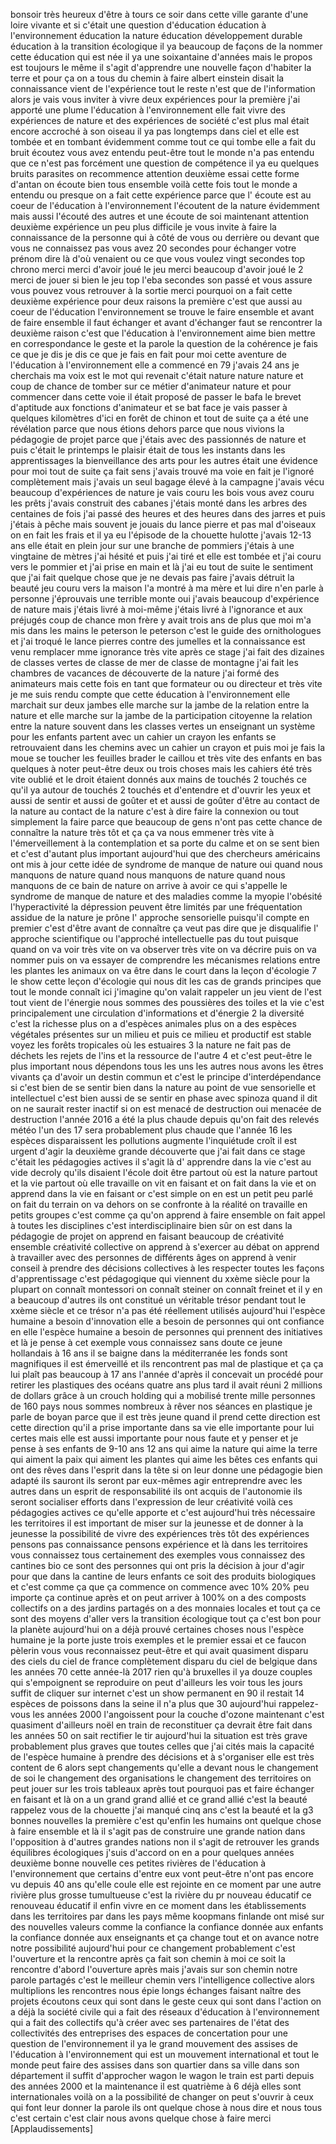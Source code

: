 
bonsoir très heureux d&#39;être à tours
ce soir dans cette ville garante d&#39;une
loire vivante et si c&#39;était une
question d&#39;éducation
éducation à l&#39;environnement éducation
la nature éducation développement
durable éducation à la transition
écologique
il ya beaucoup de façons de la nommer
cette éducation qui est née il ya une
soixantaine d&#39;années
mais le propos est toujours le même il
s&#39;agit d&#39;apprendre une nouvelle façon
d&#39;habiter la terre et pour ça on a tous
du chemin à faire
albert einstein disait la connaissance
vient de l&#39;expérience
tout le reste n&#39;est que de l&#39;information
alors je vais vous inviter à vivre deux
expériences pour la première j&#39;ai
apporté une plume l&#39;éducation à
l&#39;environnement
elle fait vivre des expériences de
nature et des expériences de société
c&#39;est plus mal était encore accroché
à son oiseau il ya pas longtemps dans
ciel et elle est tombée et en tombant
évidemment comme tout ce qui tombe elle
a fait du bruit
écoutez
vous avez entendu peut-être tout le
monde n&#39;a pas entendu que ce n&#39;est pas
forcément une question de compétence
il ya eu quelques bruits parasites on
recommence attention deuxième essai
cette forme d&#39;antan on écoute bien tous
ensemble voilà cette fois tout le monde
a entendu ou presque
on a fait cette expérience parce que l&#39;
écoute est au coeur de l&#39;éducation à
l&#39;environnement l&#39;écoutent de la nature
évidemment mais aussi l&#39;écouté des
autres et une écoute de soi maintenant
attention deuxième expérience un peu
plus difficile je vous invite à faire
la connaissance de la personne qui à
côté de vous ou derrière ou devant
que vous ne connaissez pas vous avez 20
secondes pour échanger votre prénom
dire là d&#39;où venaient ou ce que vous
voulez vingt secondes top chrono
merci merci d&#39;avoir joué le jeu merci
beaucoup d&#39;avoir joué le 2 merci de
jouer si bien le jeu top
l&#39;eba secondes son passé et vous assure
vous pouvez vous retrouver à la sortie
merci
pourquoi on a fait cette deuxième
expérience pour deux raisons la
première c&#39;est que aussi au coeur de
l&#39;éducation l&#39;environnement se trouve
le faire ensemble et avant de faire
ensemble il faut échanger et avant
d&#39;échanger faut se rencontrer
la deuxième raison c&#39;est que
l&#39;éducation à l&#39;environnement aime
bien mettre en correspondance le geste
et la parole
la question de la cohérence je fais ce
que je dis je dis ce que je fais en fait
pour moi cette aventure de l&#39;éducation
à l&#39;environnement
elle a commencé en 79 j&#39;avais 24 ans je
cherchais ma voix est le mot qui
revenait c&#39;était nature nature nature
et coup de chance de tomber sur ce
métier d&#39;animateur nature et pour
commencer dans cette voie il était
proposé de passer le bafa le brevet
d&#39;aptitude aux fonctions d&#39;animateur et
se bat face je vais passer à quelques
kilomètres d&#39;ici en forêt de chinon et
tout de suite ça a été une
révélation
parce que nous étions dehors parce que
nous vivions la pédagogie de projet
parce que j&#39;étais avec des passionnés
de nature et puis c&#39;était le printemps
le plaisir était de tous les instants
dans les apprentissages la bienveillance
des arts pour les autres était une
évidence pour moi tout de suite ça
fait sens j&#39;avais trouvé ma voie en
fait je l&#39;ignoré complètement mais
j&#39;avais un seul bagage élevé à la
campagne j&#39;avais vécu beaucoup
d&#39;expériences de nature je vais
couru les bois vous avez couru les
prêts j&#39;avais construit des cabanes
j&#39;étais monté dans les arbres des
centaines de fois j&#39;ai passé des heures
et des heures dans des jarres et puis
j&#39;étais à pêche mais souvent je
jouais du lance pierre et pas mal
d&#39;oiseaux on en fait les frais et il ya
eu l&#39;épisode de la chouette hulotte
j&#39;avais 12-13 ans elle était en plein
jour sur une branche de pommiers
j&#39;étais à une vingtaine de mètres
j&#39;ai hésité et puis j&#39;ai tiré et elle
est tombée et j&#39;ai couru vers le
pommier et j&#39;ai prise en main et là
j&#39;ai eu tout de suite le sentiment que
j&#39;ai fait quelque chose que je ne devais
pas faire
j&#39;avais détruit la beauté jeu couru
vers la maison l&#39;a montré à ma mère
et lui dire n&#39;en parle à personne
j&#39;éprouvais une terrible monte oui
j&#39;avais beaucoup d&#39;expérience de nature
mais j&#39;étais livré à moi-même
j&#39;étais livré à l&#39;ignorance et aux
préjugés
coup de chance
mon frère y avait trois ans de plus que
moi m&#39;a mis dans les mains le peterson
le peterson c&#39;est le guide des
ornithologues et j&#39;ai troqué le lance
pierres contre des jumelles et la
connaissance est venu remplacer mme
ignorance
très vite après ce stage j&#39;ai fait des
dizaines de classes vertes de classe de
mer de classe de montagne j&#39;ai fait les
chambres de vacances de découverte de
la nature
j&#39;ai formé des animateurs mais cette
fois en tant que formateur ou ou
directeur et très vite je me suis rendu
compte que cette éducation à
l&#39;environnement
elle marchait sur deux jambes elle
marche sur la jambe de la relation entre
la nature et elle marche sur la jambe de
la participation citoyenne
la relation entre la nature souvent dans
les classes vertes
un enseignant un système pour les
enfants partent avec un cahier un crayon
les enfants se retrouvaient dans les
chemins avec un cahier un crayon et puis
moi je fais la moue se toucher les
feuilles brader le caillou et très vite
des enfants en bas quelques à noter
peut-être deux ou trois choses mais les
cahiers été très vite oublié et le
droit étaient donnés aux mains de
touchés 2 touchés ce qu&#39;il ya autour
de touchés 2 touchés et d&#39;entendre et
d&#39;ouvrir les yeux et aussi de sentir et
aussi de goûter et et aussi de goûter
d&#39;être au contact de la nature au
contact de la nature c&#39;est à dire faire
la connexion ou tout simplement la faire
parce que beaucoup de gens n&#39;ont pas
cette chance de connaître la nature
très tôt et ça ça va nous emmener
très vite à l&#39;émerveillement à la
contemplation et sa porte du calme et on
se sent bien et c&#39;est d&#39;autant plus
important aujourd&#39;hui que des chercheurs
américains ont mis à jour cette idée
de syndrome de manque de nature oui
quand nous manquons de nature quand nous
manquons de nature quand nous manquons
de ce bain de nature on arrive à avoir
ce qui s&#39;appelle le syndrome de manque
de nature et des maladies comme la
myopie l&#39;obésité l&#39;hyperactivité la
dépression peuvent être limités par
une fréquentation assidue de la nature
je prône l&#39; approche sensorielle
puisqu&#39;il compte en premier c&#39;est
d&#39;être avant de connaître ça veut pas
dire que je disqualifie l&#39; approche
scientifique ou l&#39;approché
intellectuelle
pas du tout puisque quand on va voir
très vite on va observer
très vite on va décrire puis on va
nommer puis on va essayer de comprendre
les mécanismes relations entre les
plantes les animaux
on va être dans le court dans la leçon
d&#39;écologie 7 le show cette leçon
d&#39;écologie qui nous dit les cas de
grands principes que tout le monde
connaît ici j&#39;imagine qu&#39;on valait
rappeler un jeu vient de l&#39;est tout
vient de l&#39;énergie nous sommes des
poussières des toiles et la vie c&#39;est
principalement une circulation
d&#39;informations et d&#39;énergie 2
la diversité c&#39;est la richesse plus on
a d&#39;espèces animales plus on a des
espèces végétales présentes sur un
milieu et puis ce milieu et productif
est stable voyez les forêts tropicales
où les estuaires 3
la nature ne fait pas de déchets les
rejets de l&#39;ins et la ressource de
l&#39;autre 4 et c&#39;est peut-être le plus
important
nous dépendons tous les uns les autres
nous avons les êtres vivants ça
d&#39;avoir un destin commun et c&#39;est le
principe d&#39;interdépendance si c&#39;est
bien de se sentir bien dans la nature au
point de vue sensorielle et intellectuel
c&#39;est bien aussi de se sentir en phase
avec spinoza quand il dit on ne saurait
rester inactif si on est menacé de
destruction
oui menacée de destruction l&#39;année
2016 a été la plus chaude depuis qu&#39;on
fait des relevés météo l&#39;un des 17
sera probablement plus chaude que
l&#39;année 16 les espèces disparaissent
les pollutions augmente
l&#39;inquiétude croît il est urgent
d&#39;agir
la deuxième grande découverte que j&#39;ai
fait dans ce stage c&#39;était les
pédagogies actives
il s&#39;agit là d&#39; apprendre dans la vie
c&#39;est au vide decroly qu&#39;ils disaient
l&#39;école doit être partout où est la
nature partout et la vie partout où
elle travaille on vit en faisant et on
fait dans la vie et on apprend dans la
vie en faisant or c&#39;est simple on en est
un petit peu parlé on fait du terrain
on va dehors on se confronte à la
réalité
on travaille en petits groupes c&#39;est
comme ça qu&#39;on apprend à faire
ensemble on fait appel à toutes les
disciplines c&#39;est interdisciplinaire
bien sûr on est dans la pédagogie de
projet on apprend en faisant beaucoup de
créativité ensemble créativité
collective
on apprend à s&#39;exercer au débat on
apprend à travailler avec des personnes
de différents âges on apprend à venir
conseil à prendre des décisions
collectives à les respecter toutes les
façons d&#39;apprentissage c&#39;est
pédagogique qui viennent du xxème
siècle pour la plupart on connaît
montessori on connaît steiner on
connaît freinet et il y en a beaucoup
d&#39;autres
ils ont constitué un véritable trésor
pendant tout le xxème siècle et ce
trésor n&#39;a pas été réellement
utilisés aujourd&#39;hui l&#39;espèce humaine
a besoin d&#39;innovation
elle a besoin de personnes qui ont
confiance en elle l&#39;espèce humaine a
besoin de personnes qui prennent des
initiatives
et là je pense à cet exemple vous
connaissez sans doute ce jeune
hollandais à 16 ans il se baigne dans
la méditerranée les fonds sont
magnifiques il est émerveillé et ils
rencontrent pas mal de plastique et ça
ça lui plaît pas beaucoup à 17 ans
l&#39;année d&#39;après il concevait un
procédé pour retirer les plastiques
des océans quatre ans plus tard
il avait réuni 2 millions de dollars
grâce à un crouch holding qui a
mobilisé trente mille personnes de 160
pays nous sommes nombreux à rêver nos
séances en plastique
je parle de boyan parce que il est très
jeune quand il prend cette direction est
cette direction qu&#39;il a prise importante
dans sa vie elle importante pour lui
certes mais elle est aussi importante
pour nous faute et y penser et je pense
à ses enfants de 9-10 ans 12 ans qui
aime la nature qui aime la terre qui
aiment la paix qui aiment les plantes
qui aime les bêtes ces enfants qui ont
des rêves dans l&#39;esprit dans la tête
si on leur donne une pédagogie bien
adapté ils sauront ils seront par
eux-mêmes agir entreprendre avec les
autres dans un esprit de responsabilité
ils ont acquis de l&#39;autonomie ils seront
socialiser efforts dans l&#39;expression de
leur créativité
voilà ces pédagogies actives ce
qu&#39;elle apporte
et c&#39;est aujourd&#39;hui très nécessaire
les territoires il est important de
miser sur la jeunesse et de donner à la
jeunesse la possibilité de vivre des
expériences très tôt des expériences
pensons pas connaissance pensons
expérience et là dans les territoires
vous connaissez tous certainement des
exemples vous connaissez des cantines
bio
ce sont des personnes qui ont pris la
décision à jour d&#39;agir pour que dans
la cantine de leurs enfants ce soit des
produits biologiques et c&#39;est comme ça
que ça commence on commence avec 10%
20% peu importe ça continue après et
on peut arriver à 100% on a des
composts collectifs
on a des jardins partagés
on a des monnaies locales et tout ça ce
sont des moyens d&#39;aller vers la
transition écologique
tout ça c&#39;est bon pour la planète
aujourd&#39;hui on a déjà prouvé
certaines choses nous l&#39;espèce humaine
je la porte juste trois exemples et le
premier essai et ce faucon pèlerin vous
vous reconnaissez peut-être et qui
avait quasiment disparu des ciels du
ciel de france complètement disparu du
ciel de belgique dans les années 70
cette année-là 2017
rien qu&#39;à bruxelles il ya douze couples
qui s&#39;empoignent se reproduire on peut
d&#39;ailleurs les voir tous les jours
suffit de cliquer sur internet
c&#39;est un show permanent en 90 il restait
14 espèces de poissons dans la seine
il n&#39;a plus que 30 aujourd&#39;hui
rappelez-vous les années 2000
l&#39;angoissent pour la couche d&#39;ozone
maintenant c&#39;est quasiment d&#39;ailleurs
noël en train de reconstituer
ça devrait être fait dans les années
50 on sait rectifier le tir aujourd&#39;hui
la situation est très grave
probablement plus graves que toutes
celles que j&#39;ai cités mais la capacité
de l&#39;espèce humaine à prendre des
décisions et à s&#39;organiser
elle est très content de 6 alors sept
changements qu&#39;elle a devant nous le
changement de soi le changement des
organisations le changement des
territoires on peut jouer sur les trois
tableaux après tout pourquoi pas et
faire échanger en faisant et là on a
un grand grand allié et ce grand allié
c&#39;est la beauté
rappelez vous de la chouette j&#39;ai
manqué cinq ans c&#39;est la beauté et la
g3 bonnes nouvelles la première c&#39;est
qu&#39;enfin les humains ont quelque chose
à faire ensemble et là il s&#39;agit pas
de construire une grande nation dans
l&#39;opposition à d&#39;autres grandes nations
non il s&#39;agit de retrouver les grands
équilibres écologiques
j&#39;suis d&#39;accord on en a pour quelques
années deuxième bonne nouvelle
ces petites rivières de l&#39;éducation à
l&#39;environnement que certains d&#39;entre eux
vont peut-être n&#39;ont pas encore vu
depuis 40 ans qu&#39;elle coule elle est
rejointe en ce moment par une autre
rivière plus grosse tumultueuse c&#39;est
la rivière du pr nouveau éducatif ce
renouveau éducatif il enfin vivre en ce
moment dans les établissements dans les
territoires par dans les pays même
koopmans finlande ont misé sur des
nouvelles valeurs comme la confiance la
confiance donnée aux enfants la
confiance donnée aux enseignants et ça
change tout et on avance notre notre
possibilité aujourd&#39;hui pour ce
changement
probablement c&#39;est l&#39;ouverture et la
rencontre après ça fait son chemin à
moi ce soit la rencontre d&#39;abord
l&#39;ouverture après mais j&#39;avais sur son
chemin notre parole partagés c&#39;est le
meilleur chemin vers l&#39;intelligence
collective alors multiplions les
rencontres nous épie longs échanges
faisant naître des projets
écoutons ceux qui sont dans le geste
ceux qui sont dans l&#39;action on a déjà
la société civile qui a fait des
réseaux d&#39;éducation à l&#39;environnement
qui a fait des collectifs qu&#39;à créer
avec ses partenaires de l&#39;état des
collectivités des entreprises des
espaces de concertation pour une
question de l&#39;environnement
il ya le grand mouvement des assises de
l&#39;éducation à l&#39;environnement qui est
un mouvement international et tout le
monde peut faire des assises dans son
quartier dans sa ville dans son
département
il suffit d&#39;approcher wagon le wagon le
train est parti depuis des années 2000
et la maintenance il est quatrième à 6
déjà elles sont internationales voilà
on a la possibilité de changer
on peut s&#39;ouvrir à ceux qui font leur
donner la parole
ils ont quelque chose à nous dire et
nous tous c&#39;est certain c&#39;est clair
nous avons quelque chose à faire merci
[Applaudissements]
